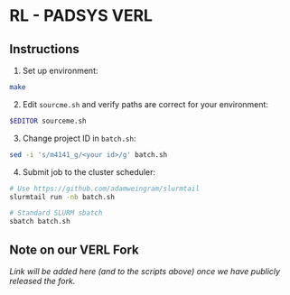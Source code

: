 # RL - PADSYS VERL

## Instructions
1. Set up environment:
  ```bash
  make
  ```
2. Edit `sourcme.sh` and verify paths are correct for your environment:
  ```bash
  $EDITOR sourceme.sh
  ```
3. Change project ID in `batch.sh`:
  ```bash
  sed -i 's/m4141_g/<your id>/g' batch.sh
  ```
4. Submit job to the cluster scheduler:
  ```bash
  # Use https://github.com/adamweingram/slurmtail
  slurmtail run -nb batch.sh

  # Standard SLURM sbatch
  sbatch batch.sh
  ```

## Note on our VERL Fork
*Link will be added here (and to the scripts above) once we have publicly released the fork.*
